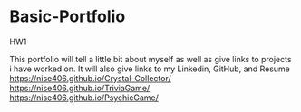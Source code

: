 # Basic-Portfolio
HW1

This portfolio will tell a little bit about myself as well as give links to projects i have worked on. 
It will also give links to my Linkedin, GitHub, and Resume 
https://nise406.github.io/Crystal-Collector/
https://nise406.github.io/TriviaGame/
 https://nise406.github.io/PsychicGame/
